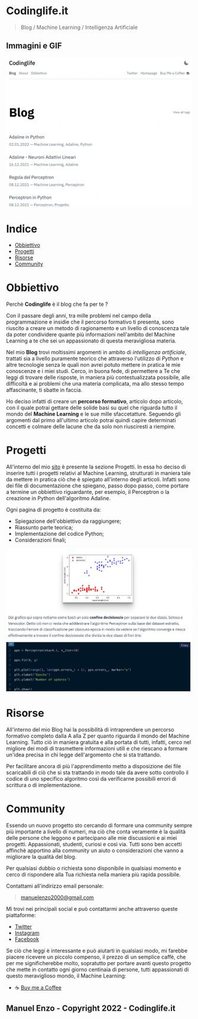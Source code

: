 # Codinglife.it 

> Blog / Machine Learning / Intelligenza Artificiale

## Immagini e GIF

![schermatahome](./schermatahome.png)

# Indice

- [Obbiettivo](#obbiettivo)
- [Progetti](#progetti)
- [Risorse](#risorse)
- [Community](#community)

# Obbiettivo

Perchè **Codinglife** è il blog che fa per te ?

Con il passare degli anni, tra mille problemi nel campo della programmazione e insidie che il percorso formativo ti presenta, sono riuscito a creare un metodo di ragionamento e un livello di conoscenza tale da poter condividere quante più informazioni nell'ambito del Machine Learning a te che sei un appassionato di questa meravigliosa materia.

Nel mio **Blog** trovi moltissimi argomenti in ambito di *intelligenza artificiale*, trattati sia a livello puramente teorico che attraverso l'utilizzo di *Python* e altre tecnologie senza le quali non avrei potuto mettere in pratica le mie conoscenze e i miei studi. Cerco, in buona fede, di permettere a Te che leggi di trovare delle risposte, in maniera più contestualizzata possibile, alle difficoltà e ai problemi che una materia complicata, ma allo stesso tempo affascinante, ti sbatte in faccia.

Ho deciso infatti di creare un **percorso formativo**, articolo dopo articolo, con il quale potrai gettare delle solide basi su quel che riguarda tutto il mondo del **Machine Learning** e le sue mille sfaccetatture. Seguendo gli argomenti dal primo all'ultimo articolo potrai quindi capire determinati concetti e colmare delle lacune che da solo non riusciresti a riempire.

# Progetti

All'interno del mio [sito](https://www.codinglife.it) è presente la sezione Progetti. In essa ho deciso di inserire tutti i progetti relativi al Machine Learning, strutturati in maniera tale da mettere in pratica ciò che è spiegato all'interno degli articoli. Infatti sono dei file di documentazione che spiegano, passo dopo passo, come portare a termine un obbiettivo riguardante, per esempio, il Perceptron o la creazione in Python dell'algoritmo Adaline. 

Ogni pagina di progetto è costituita da:

- Spiegazione dell'obbiettivo da raggiungere;
- Riassunto parte teorica;
- Implementazione del codice Python;
- Considerazioni finali;

![progetto](./progetto.png)


# Risorse

All'interno del mio Blog hai la possibilità di intraprendere un percorso formativo completo dalla A alla Z per quanto riguarda il mondo del Machine Learning. 
Tutto ciò in maniera gratuita e alla portata di tutti, infatti, cerco nel migliore dei modi di trasmettere informazioni utili e che riescano a formare un'idea precisa in chi legge dell'argomento che si sta trattando. 

Per facilitare ancora di più l'apprendimento metto a disposizione dei file scaricabili di ciò che si sta trattando in modo tale da avere sotto controllo il codice di uno specifico algoritmo così da verificarne possibili errori di scrittura o di implementazione. 

# Community

Essendo un nuovo progetto sto cercando di formare una community sempre più importante a livello di numeri, ma ciò che conta veramente è la qualità delle persone che leggono e partecipano alle mie discussioni e ai miei progetti. Appassionati, studenti, curiosi e così via. Tutti sono ben accetti affinchè apportino alla community un aiuto o considerazioni che vanno a migliorare la qualità del blog. 

Per qualsiasi dubbio o richiesta sono disponibile in qualsiasi momento e cerco di rispondere alla Tua richiesta nella maniera più rapida possibile. 

Contattami all'indirizzo email personale:

> manuelenzo2000@gmail.com

Mi trovi nei principali social e può contattarmi anche attraverso queste piattaforme:

- [Twitter](https://twitter.com/Codinglife_it)
- [Instagram](https://www.instagram.com/coding_life.it/)
- [Facebook](https://www.facebook.com/codinglife.it)

Se ciò che leggi è interessante e può aiutarti in qualsiasi modo, mi farebbe piacere ricevere un piccolo compenso, il prezzo di un semplice caffè, che per me significherebbe molto, sopratutto per portare avanti questo progetto che mette in contatto ogni giorno centinaia di persone, tutti appassionati di questo meraviglioso mondo, il Machine Learning:

- ☕️ [Buy me a Coffee](https://www.buymeacoffee.com/codinglife) 

## Manuel Enzo - Copyright 2022 - Codinglife.it
